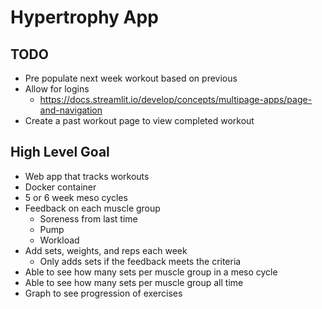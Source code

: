 # Hypertrophy App

## TODO

- Pre populate next week workout based on previous
- Allow for logins
  - https://docs.streamlit.io/develop/concepts/multipage-apps/page-and-navigation
- Create a past workout page to view completed workout

## High Level Goal

- Web app that tracks workouts
- Docker container
- 5 or 6 week meso cycles
- Feedback on each muscle group
  - Soreness from last time
  - Pump
  - Workload
- Add sets, weights, and reps each week
  - Only adds sets if the feedback meets the criteria
- Able to see how many sets per muscle group in a meso cycle
- Able to see how many sets per muscle group all time
- Graph to see progression of exercises
